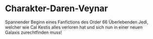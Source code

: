 # Charakter-Daren-Veynar
Spannender Beginn eines Fanfictions des Order 66 Überlebenden Jedi, welcher wie Cal Kestis alles verloren hat und sich nun in einer neuen Galaxis zurechtfinden muss!
